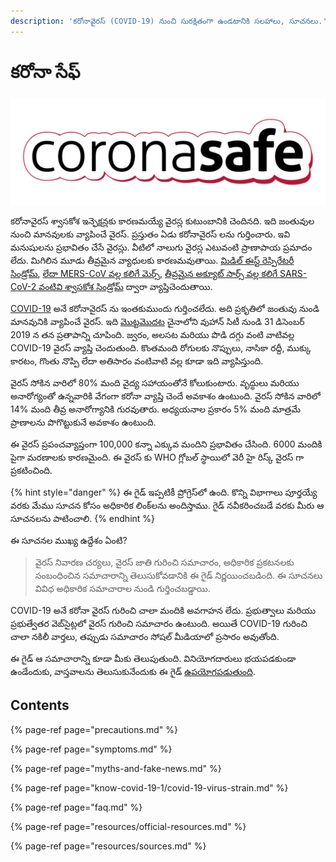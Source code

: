 ```yaml
---
description: 'కరోనావైరస్ (COVID-19) నుంచి సురక్షితంగా ఉండటానికి సలహాలు, సూచనలు.'
---
```


# కరోనా సేఫ్

![](.gitbook/assets/coronasafe-logo.svg)

కరోనావైరస్ శ్వాసకోశ ఇన్ఫెక్షన్లకు కారణమయ్యే వైరస్ల కుటుంబానికి చెందినది. ఇది జంతువుల నుంచి మానవులకు వ్యాపించే వైరస్. ప్రస్తుతం ఏడు కరోనావైరస్ లను గుర్తించారు. ఇవి మనుషులను ప్రభావితం చేసే వైరస్లు. వీటిలో నాలుగు వైరస్ల ఎటువంటి ప్రాణాపాయ ప్రమాదం లేదు. మిగిలిన మూడు తీవ్రమైన వ్యాధులకు కారణమవుతాయి. [మిడిల్ ఈస్ట్ రెస్పిరేటరీ సిండ్రోమ్](https://www.who.int/csr/sars/en/), [లేదా MERS-CoV వల్ల కలిగే మెర్స్](https://www.who.int/csr/sars/en/), [తీవ్రమైన అక్యూట్ సార్స్ వల్ల కలిగే SARS-CoV-2 వంటివి శ్వాసకోశ సిండ్రోమ్](https://www.cdc.gov/coronavirus/2019-ncov/index.html) ద్వారా వ్యాప్తిచెందుతాయి.

[COVID-19](https://www.who.int/emergencies/diseases/novel-coronavirus-2019) అనే కరోనావైరస్ ను ఇంతకుముందు గుర్తించలేదు. అది ప్రకృతిలో జంతువు నుండి మానవునికి వ్యాపించే వైరస్. ఇది [మొట్టమొదట](https://www.who.int/csr/don/05-january-2020-pneumonia-of-unkown-cause-china/en/) చైనాలోని  వుహాన్ సిటీ నుండి 31 డిసెంబర్ 2019 న తన ప్రతాపాన్ని చూపింది. జ్వరం, అలసట మరియు పొడి దగ్గు వంటి వాటివల్ల COVID-19 వైరస్ వ్యాప్తి చెందుతుంది. కొంతమంది రోగులకు నొప్పులు, నాసికా రద్దీ, ముక్కు కారటం, గొంతు నొప్పి లేదా అతిసారం వంటివాటి వల్ల కూడా ఇది వ్యాపిస్తుంది.

  
వైరస్ సోకిన వారిలో 80% మంది వైద్య సహాయంతోనే కోలుకుంటారు. వృద్ధులు మరియు అనారోగ్యంతో ఉన్నవారికి వేగంగా కరోనా వ్యాప్తి చెందే అవకాశం ఉంటుంది. వైరస్ సోకిన వారిలో 14% మంది తీవ్ర అనారోగ్యానికి గురవుతారు. అధ్యయనాల ప్రకారం 5% మంది మాత్రమే ప్రాణాలను పొగొట్టుకునే అవకాశం ఉంటుంది.

ఈ వైరస్ ప్రపంచవ్యాప్తంగా 100,000 కన్నా ఎక్కువ మందిని ప్రభావితం చేసింది. 6000 మందికి పైగా మరణాలకు కారణమైంది. ఈ వైరస్ కు WHO గ్లోబల్ స్థాయిలో వెరీ హై రిస్క్ వైరస్ గా ప్రకటించింది.

{% hint style="danger" %}
ఈ గైడ్ ఇప్పటికీ ప్రోగ్రెస్‌లో ఉంది. కొన్ని విభాగాలు పూర్తయ్యే వరకు మేము సూచన కోసం అధికారిక లింక్‌లను అందిస్తాము. గైడ్ నవీకరించబడే వరకు మీరు ఆ సూచనలను పాటించాలి.
{% endhint %}

ఈ సూచనల ముఖ్య ఉద్దేశం ఏంటి?

> వైరస్ నివారణ చర్యలు, వైరస్ జాతి గురించి సమాచారం, అధికారిక ప్రకటనలకు సంబంధించిన సమాచారాన్ని తెలుసుకోవడానికి ఈ గైడ్ నిర్ణయించబడింది. ఈ సూచనలు వివిధ అధికారిక సమాచారాల నుండి గుర్తించబడ్డాయి.

COVID-19 అనే కరోనా వైరస్ గురించి చాలా మందికి అవగాహన లేదు. ప్రభుత్వాలు మరియు ప్రభుత్వేతర వెబ్‌సైట్లలో వైరస్ గురించి సమాచారం ఉంటుంది. అయితే COVID-19 గురించి చాలా నకిలీ వార్తలు, తప్పుడు సమాచారం సోషల్ మీడియాలో ప్రసారం అవుతోంది.

ఈ గైడ్ ఆ సమాచారాన్ని కూడా మీకు తెలుపుతుంది. వినియోగదారులు భయపడకుండా ఉండేందుకు, వాస్తవాలను తెలుసుకునేందుకు ఈ గైడ్ [ఉపయోగపడుతుంది](https://www.coronasafe.in/contribute).

## **Contents**

{% page-ref page="precautions.md" %}

{% page-ref page="symptoms.md" %}

{% page-ref page="myths-and-fake-news.md" %}

{% page-ref page="know-covid-19-1/covid-19-virus-strain.md" %}

{% page-ref page="faq.md" %}

{% page-ref page="resources/official-resources.md" %}

{% page-ref page="resources/sources.md" %}

